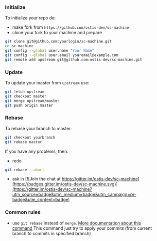 ### Initialize
To initialize your repo do:
 * make fork from `https://github.com/ostis-dev/sc-machine`
 * clone your fork to your machine and prepare
```sh
git clone git@github.com:yourlogin/sc-machine.git
cd sc-machine
git config --global user.name "Your Name"
git config --global user.email youremail@example.com
git remote add upstream git@github.com:ostis-dev/sc-machine.git
```
### Update 
To update your master from `upstream` use:
```sh
git fetch upstream
git checkout master
git merge upstream/master
git push origin master
```

### Rebase
To rebase your branch to master:
```sh
git checkout yourbranch
git rebase master
```

If you have any problems, then:
* redo
```sh
git rebase --abort
```
* ask in 
[![Join the chat at https://gitter.im/ostis-dev/sc-machine](https://badges.gitter.im/ostis-dev/sc-machine.svg)](https://gitter.im/ostis-dev/sc-machine?utm_source=badge&utm_medium=badge&utm_campaign=pr-badge&utm_content=badge)

### Common rules
* use `git rebase` instead of `merge`. [More documentation about this command](https://git-scm.com/docs/git-rebase) This command just try to apply your commits (from current branch to commits in specified branch)
